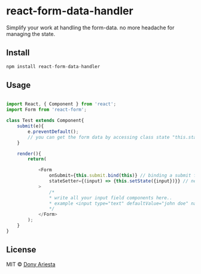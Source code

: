 # react-form-data-handler
Simplify your work at handling the form-data. no more headache for managing the state.


## Install

```js
npm install react-form-data-handler
```

## Usage

```js

import React, { Component } from 'react';
import Form from 'react-form';

class Test extends Component{
    submit(e){
        e.preventDefault();
        // you can get the form data by accessing class state "this.state.input"
    }

    render(){
        return(

            <Form
                onSubmit={this.submit.bind(this)} // binding a submit function
                stateSetter={(input) => {this.setState({input})}} // needed to set your state
            >
                /*
                * write all your input field components here..
                * example <input type="text" defaultValue="john doe" name="fullname" />
                */
            </Form>
        );
    }
}

```


## License

MIT © [Dony Ariesta](http://abdireka.com)
